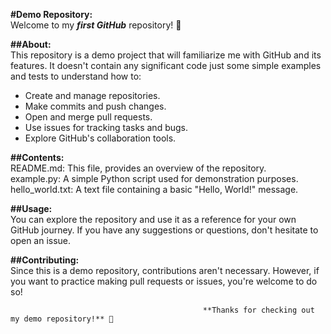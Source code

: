 **#Demo Repository:**
<br>
Welcome to my _**first GitHub**_ repository! 🎉

**##About:**
<br>
This repository is a demo project that will familiarize me with GitHub and its features. It doesn't contain any significant code just some simple examples and tests to understand how to:
<br>
- Create and manage repositories.
- Make commits and push changes.
- Open and merge pull requests.
- Use issues for tracking tasks and bugs.
- Explore GitHub's collaboration tools.

**##Contents:**
<br>
README.md: This file, provides an overview of the repository.
<br>
example.py: A simple Python script used for demonstration purposes.
<br>
hello_world.txt: A text file containing a basic "Hello, World!" message.

**##Usage:**
<br>
You can explore the repository and use it as a reference for your own GitHub journey. If you have any suggestions or questions, don't hesitate to open an issue.

**##Contributing:**
<br>
Since this is a demo repository, contributions aren't necessary. However, if you want to practice making pull requests or issues, you're welcome to do so!

                                               **Thanks for checking out my demo repository!** 🌟
